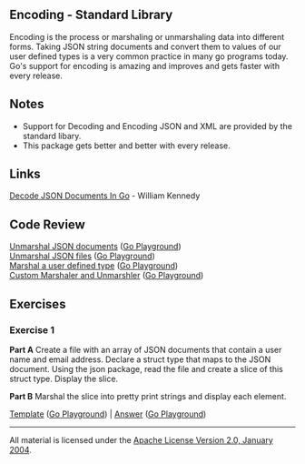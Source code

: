 ## Encoding - Standard Library

Encoding is the process or marshaling or unmarshaling data into different forms. Taking JSON string documents and convert them to values of our user defined types is a very common practice in many go programs today. Go's support for encoding is amazing and improves and gets faster with every release.

## Notes

* Support for Decoding and Encoding JSON and XML are provided by the standard libary.
* This package gets better and better with every release.

## Links

[Decode JSON Documents In Go](https://www.ardanlabs.com/blog/2014/01/decode-json-documents-in-go.html) - William Kennedy    

## Code Review

[Unmarshal JSON documents](example1/example1.go) ([Go Playground](https://play.golang.org/p/Wvfx1eIBDT0))  
[Unmarshal JSON files](example2/example2.go) ([Go Playground](https://play.golang.org/p/g5-AUzfbcUS))  
[Marshal a user defined type](example3/example3.go) ([Go Playground](https://play.golang.org/p/B01KAwC-rpX))  
[Custom Marshaler and Unmarshler](example4/example4.go) ([Go Playground](https://play.golang.org/p/SolgBvtnBUr))

## Exercises

### Exercise 1

**Part A** Create a file with an array of JSON documents that contain a user name and email address. Declare a struct type that maps to the JSON document. Using the json package, read the file and create a slice of this struct type. Display the slice.

**Part B** Marshal the slice into pretty print strings and display each element.

[Template](exercises/template1/template1.go) ([Go Playground](https://play.golang.org/p/aprvkRJ50js)) | 
[Answer](exercises/exercise1/exercise1.go) ([Go Playground](https://play.golang.org/p/i15FjSc4F2T))
___
All material is licensed under the [Apache License Version 2.0, January 2004](http://www.apache.org/licenses/LICENSE-2.0).
